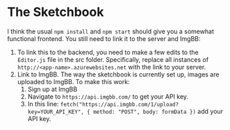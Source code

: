 # The Sketchbook

I think the usual ```npm install``` and ```npm start``` should give you a somewhat functional frontend. You still need to link it to the server and ImgBB: 
1. To link this to the backend, you need to make a few edits to the ```Editor.js``` file in the src folder. Specifically, replace all instances of ```http://<app-name>.azurewebsites.net``` with the link to your server.
2. Link to ImgBB. The way the sketchbook is currently set up, images are uploaded to ImgBB. To make this work:
    1. Sign up at ImgBB
    2. Navigate to ```https://api.imgbb.com/``` to get your API key.
    3. In this line: ```fetch("https://api.imgbb.com/1/upload?key=YOUR_API_KEY", { method: "POST", body: formData })``` add your API key.

